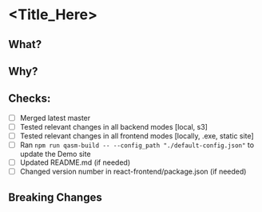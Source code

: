 # <Title_Here>
## What?
## Why?
## Checks:
- [ ] Merged latest master
- [ ] Tested relevant changes in all backend modes [local, s3]
- [ ] Tested relevant changes in all frontend modes [locally, .exe, static site]
- [ ] Ran `npm run qasm-build -- --config_path "./default-config.json"` to update the Demo site
- [ ] Updated README.md (if needed)
- [ ] Changed version number in react-frontend/package.json (if needed)
## Breaking Changes